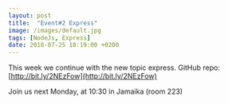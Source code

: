 ```yaml
---
layout: post
title:  "Event#2 Express"
image: /images/default.jpg
tags: [NodeJs, Express]
date: 2018-07-25 18:19:00 +0200
---
```


This week we continue with the new topic express. GitHub repo: [http://bit.ly/2NEzFow](http://bit.ly/2NEzFow)

Join us next Monday, at 10:30 in Jamaika (room 223)
